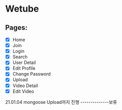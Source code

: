 # Wetube

## Pages:

- [x] Home
- [x] Join
- [x] Login
- [x] Search
- [x] User Detail
- [x] Edit Profile
- [x] Change Password
- [x] Upload 
- [x] Video Detail
- [x] Edit Video

21.01.04 mongoose Upload까지 진행 
--------------보류
